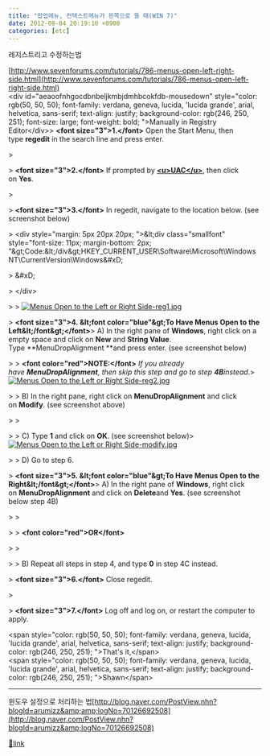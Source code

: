 ```yaml
---
title: "팝업메뉴, 컨텍스트메뉴가 왼쪽으로 뜰 때(WIN 7)"
date: 2012-08-04 20:19:10 +0900
categories: [etc]
---
```


레지스트리고 수정하는법

[http://www.sevenforums.com/tutorials/786-menus-open-left-right-side.html](http://www.sevenforums.com/tutorials/786-menus-open-left-right-side.html)  
&lt;div id="aeaoofnhgocdbnbeljkmbjdmhbcokfdb-mousedown" style="color: rgb(50, 50, 50); font-family: verdana, geneva, lucida, 'lucida grande', arial, helvetica, sans-serif; text-align: justify; background-color: rgb(246, 250, 251); font-size: large; font-weight: bold; "&gt;Manually in Registry Editor&lt;/div&gt;&gt; **&lt;font size="3"&gt;1.&lt;/font&gt;** Open the Start Menu, then type **regedit** in the search line and press enter.  

&gt;   

&gt; **&lt;font size="3"&gt;2.&lt;/font&gt;** If prompted by [**&lt;u&gt;UAC&lt;/u&gt;**](http://www.sevenforums.com/tutorials/299-user-account-control-uac-change-notification-settings.html), then click on **Yes**.  

&gt;   

&gt; **&lt;font size="3"&gt;3.&lt;/font&gt;** In regedit, navigate to the location below. (see screenshot below)

&gt; &lt;div style="margin: 5px 20px 20px; "&gt;&amp;lt;div class="smallfont" style="font-size: 11px; margin-bottom: 2px; "&amp;gt;Code:&amp;lt;/div&amp;gt;HKEY_CURRENT_USER\Software\Microsoft\Windows NT\CurrentVersion\Windows&amp;#xD;

&gt; &amp;#xD;

&gt; &lt;/div&gt;

&gt; &gt; [![Menus Open to the Left or Right Side-reg1.jpg](http://www.sevenforums.com/attachments/tutorials/56152d1266959377t-menus-open-left-right-side-reg1.jpg "Menus Open to the Left or Right Side-reg1.jpg")](http://www.sevenforums.com/attachments/tutorials/56152d1266959377-menus-open-left-right-side-reg1.jpg)

&gt; **&lt;font size="3"&gt;4. &amp;lt;font color="blue"&amp;gt;To Have Menus Open to the Left&amp;lt;/font&amp;gt;&lt;/font&gt;**&gt; A) In the right pane of **Windows**, right click on a empty space and click on **New** and **String Value**. Type **MenuDropAlignment **and press enter. (see screenshot below)  

&gt; &gt; **&lt;font color="red"&gt;NOTE:&lt;/font&gt;** *If you already have **MenuDropAlignment**, then skip this step and go to step **4B**instead*.&gt; [![Menus Open to the Left or Right Side-reg2.jpg](http://www.sevenforums.com/attachments/tutorials/56153d1266959377t-menus-open-left-right-side-reg2.jpg "Menus Open to the Left or Right Side-reg2.jpg")](http://www.sevenforums.com/attachments/tutorials/56153d1266959377-menus-open-left-right-side-reg2.jpg)

&gt; &gt; B) In the right pane, right click on **MenuDropAlignment** and click on **Modify**. (see screenshot above)  

&gt; &gt;   

&gt; &gt; C) Type **1** and click on **OK**. (see screenshot below)&gt; [![Menus Open to the Left or Right Side-modify.jpg](http://www.sevenforums.com/attachments/tutorials/56154d1266959377t-menus-open-left-right-side-modify.jpg "Menus Open to the Left or Right Side-modify.jpg")](http://www.sevenforums.com/attachments/tutorials/56154d1266959377-menus-open-left-right-side-modify.jpg)

&gt; &gt; D) Go to step 6.

&gt; **&lt;font size="3"&gt;5. &amp;lt;font color="blue"&amp;gt;To Have Menus Open to the Right&amp;lt;/font&amp;gt;&lt;/font&gt;**&gt; A) In the right pane of **Windows**, right click on **MenuDropAlignment** and click on **Delete**and **Yes**. (see screenshot below step 4B)  

&gt; &gt;   

&gt; &gt; **&lt;font color="red"&gt;OR&lt;/font&gt;**  

&gt; &gt;   

&gt; &gt; B) Repeat all steps in step 4, and type **0** in step 4C instead.

&gt; **&lt;font size="3"&gt;6.&lt;/font&gt;** Close regedit.  

&gt;   

&gt; **&lt;font size="3"&gt;7.&lt;/font&gt;** Log off and log on, or restart the computer to apply.

&lt;span style="color: rgb(50, 50, 50); font-family: verdana, geneva, lucida, 'lucida grande', arial, helvetica, sans-serif; text-align: justify; background-color: rgb(246, 250, 251); "&gt;That's it,&lt;/span&gt;  
&lt;span style="color: rgb(50, 50, 50); font-family: verdana, geneva, lucida, 'lucida grande', arial, helvetica, sans-serif; text-align: justify; background-color: rgb(246, 250, 251); "&gt;Shawn&lt;/span&gt;  
- - - - - -

  
윈도우 설정으로 처리하는 법[http://blog.naver.com/PostView.nhn?blogId=arumizz&amp;amp;logNo=70126692508](http://blog.naver.com/PostView.nhn?blogId=arumizz&amp;logNo=70126692508)


[🔗link](http://www.mins01.com/mh/tech/read/790)